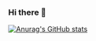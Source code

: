 ### Hi there 👋

[![Anurag's GitHub stats](https://github-readme-stats.vercel.app/api?username=anuraghazra)](https://github.com/Ripat-2345/github-readme-stats)

<!-- **Ripat-2345/Ripat-2345** is a ✨ _special_ ✨ repository because its `README.md` (this file) appears on your GitHub profile.

Here are some ideas to get you started:

- 🔭 I’m currently working on ...
- 🌱 I’m currently learning ...
- 👯 I’m looking to collaborate on ...
- 🤔 I’m looking for help with ...
- 💬 Ask me about ...
- 📫 How to reach me: ...
- 😄 Pronouns: ...
- ⚡ Fun fact: ...
 -->
